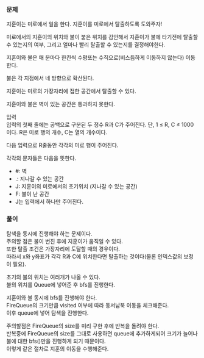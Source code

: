### 문제

지훈이는 미로에서 일을 한다. 지훈이를 미로에서 탈출하도록 도와주자!   

미로에서의 지훈이의 위치와 불이 붙은 위치를 감안해서 지훈이가 불에 타기전에 탈출할 수 있는지의 여부, 그리고 얼마나 빨리 탈출할 수 있는지를 결정해야한다.   

지훈이와 불은 매 분마다 한칸씩 수평또는 수직으로(비스듬하게 이동하지 않는다) 이동한다.   

불은 각 지점에서 네 방향으로 확산된다.   

지훈이는 미로의 가장자리에 접한 공간에서 탈출할 수 있다.   

지훈이와 불은 벽이 있는 공간은 통과하지 못한다.    

입력   
입력의 첫째 줄에는 공백으로 구분된 두 정수 R과 C가 주어진다. 단, 1 ≤ R, C ≤ 1000 이다. R은 미로 행의 개수, C는 열의 개수이다.   

다음 입력으로 R줄동안 각각의 미로 행이 주어진다.   

각각의 문자들은 다음을 뜻한다.   

* #: 벽   
* .: 지나갈 수 있는 공간   
* J: 지훈이의 미로에서의 초기위치 (지나갈 수 있는 공간)   
* F: 불이 난 공간
* J는 입력에서 하나만 주어진다.

### 풀이

탐색을 동시에 진행해야 하는 문제이다.   
주의할 점은 불이 번진 후에 지훈이가 움직일 수 있다.   
또한 탈출 조건은 가장자리에 도달할 때의 경우이다.   
따라서 x와 y좌표가 각각 R과 C에 위치한다면 탈출하는 것이다(물론 인덱스값의 보정이 필요).    

초기의 불의 위치는 여러개가 나올 수 있다.   
불의 위치를 Queue에 넣어준 후 bfs를 진행한다.   

지훈이와 불 동시에 bfs를 진행해야 한다.   
FireQueue의 크기만큼 visited 여부에 따라 동서남북 이동을 체크해준다.   
이후 queue에 넣어 탐색을 진행한다.   

주의할점은 FireQueue의 size를 미리 구한 후에 반복을 돌려야 한다.   
반복중에 FireQueue의 size를 그대로 사용하면 queue에 추가하게되어 크기가 늘어나 불에 대한 bfs()만을 진행하게 되기 때문이다.    
이렇게 같은 절차로 지훈의 이동을 수행해준다.



